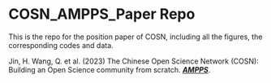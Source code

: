 # COSN_AMPPS_Paper Repo
This is the repo for the position paper of COSN, including all the figures, the corresponding codes and data.


Jin, H. Wang, Q. et al. (2023) The Chinese Open Science Network (COSN): Building an Open Science community from scratch. [***AMPPS***](https://doi.org/10.1177/25152459221144986).

